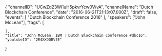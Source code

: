 {
    "channelID": "UCwZd23Wi1uH5pkvrYcw0WvA",
    "channelName": "Dutch Blockchain Conference",
    "date": "2016-06-21T21:13:07.000Z",
    "draft": false,
    "events": [
        "Dutch Blockchain Conference 2016"
    ],
    "speakers": ["John McLean"],
    "tags": [

    ],
    "title": "John McLean, IBM | Dutch Blockchain Conference #dbc16",
    "youtubeID": "2R4XXDOBVfE"
}
